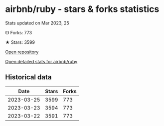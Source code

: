 # airbnb/ruby - stars & forks statistics

Stats updated on Mar 2023, 25

☋ Forks: 773

★ Stars: 3599

[Open repository](https://github.com/airbnb/ruby)

[Open detailed stats for airbnb/ruby](https://reviewgithub.com/rep/airbnb/ruby)

## Historical data
| Date | Stars | Forks |
|------|-------|-------|
| 2023-03-25 | 3599 | 773 | 
| 2023-03-23 | 3594 | 773 | 
| 2023-03-22 | 3591 | 773 | 

